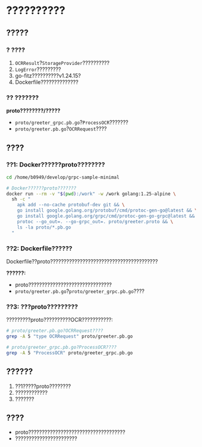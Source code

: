 # ??????????

## ?????

### ? ????
1. `OCRResult`?`StorageProvider`??????????
2. `LogError`?????????
3. go-fitz??????????v1.24.15?
4. Dockerfile??????????????

### ?? ???????
**proto????????/?????**
- `proto/greeter_grpc.pb.go`?`ProcessOCR`???????
- `proto/greeter.pb.go`?`OCRRequest`????

## ????

### ??1: Docker??????proto????????

```bash
cd /home/b0949/develop/grpc-sample-minimal

# Docker??????proto???????
docker run --rm -v "$(pwd):/work" -w /work golang:1.25-alpine \
  sh -c "
    apk add --no-cache protobuf-dev git && \
    go install google.golang.org/protobuf/cmd/protoc-gen-go@latest && \
    go install google.golang.org/grpc/cmd/protoc-gen-go-grpc@latest && \
    protoc --go_out=. --go-grpc_out=. proto/greeter.proto && \
    ls -la proto/*.pb.go
  "
```

### ??2: Dockerfile??????

Dockerfile??proto????????????????????????????????????????

**??????:**
- proto???????????????????????????????
- `proto/greeter.pb.go`?`proto/greeter_grpc.pb.go`????

### ??3: ???proto?????????

?????????proto??????????OCR???????????:

```bash
# proto/greeter.pb.go?OCRRequest????
grep -A 5 "type OCRRequest" proto/greeter.pb.go

# proto/greeter_grpc.pb.go?ProcessOCR????
grep -A 5 "ProcessOCR" proto/greeter_grpc.pb.go
```

## ??????

1. ??1?????proto????????
2. ????????????
3. ???????

## ????

- proto????????????????????????????????????
- ???????????????????????
